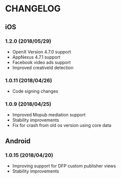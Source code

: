 # CHANGELOG

## iOS

### 1.2.0 (2018/05/29)
* OpenX Version 4.7.0 support
* AppNexus 4.7.1 support
* Facebook video ads support
* Improved creativeId detection 

### 1.0.11 (2018/04/26)
* Code signing changes 

### 1.0.9 (2018/04/25)
* Improved Mopub mediation support
* Stability improvements
* Fix for crash from old os version using core data

## Android

### 1.0.15 (2018/04/20)
* Improving support for DFP custom publisher views
* Stability improvements
